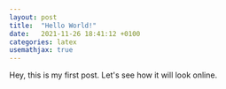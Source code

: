 ```yaml
---
layout: post
title:  "Hello World!"
date:   2021-11-26 18:41:12 +0100
categories: latex
usemathjax: true
---
```


Hey, this is my first post. Let's see how it will look online. 